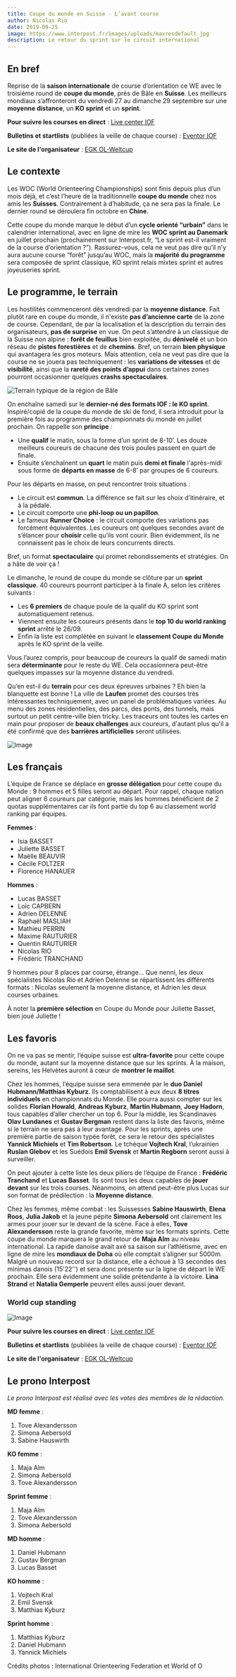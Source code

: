 ```yaml
---
title: Coupe du monde en Suisse - L’avant course
author: Nicolas Rio
date: 2019-09-25
image: https://www.interpost.fr/images/uploads/maxresdefault.jpg
description: Le retour du sprint sur le circuit international
---
```


## En bref

Reprise de la **saison internationale** de course d’orientation ce WE avec le troisième round de **coupe du monde**, près de Bâle en **Suisse**. Les meilleurs mondiaux s’affronteront du vendredi 27 au dimanche 29 septembre sur une **moyenne distance**, un **KO sprint** et un **sprint**.

**Pour suivre les courses en direct** : [Live center IOF](https://orienteering.sport/event/orienteering-world-cup-round-3/welcome/#current)

**Bulletins et startlists** (publiées la veille de chaque course) : [Eventor IOF](https://eventor.orienteering.org/Events/Show/5845)

**Le site de l'organisateur** : [EGK OL-Weltcup](https://www.o-worldcup.ch/en/)

## Le contexte

Les WOC (World Orienteering Championships) sont finis depuis plus d’un mois déjà, et c’est l’heure de la traditionnelle **coupe du monde** chez nos amis les **Suisses**. Contrairement à d’habitude, ça ne sera pas la finale. Le dernier round se déroulera fin octobre en **Chine**.

Cette coupe du monde marque le début d’un **cycle orienté “urbain”** dans le calendrier international, avec en ligne de mire les **WOC sprint au Danemark** en juillet prochain (prochainement sur Interpost.fr, “Le sprint est-il vraiment de la course d’orientation ?”). Rassurez-vous, cela ne veut pas dire qu’il n’y aura aucune course “forêt” jusqu’au WOC, mais la **majorité du programme** sera composée de sprint classique, KO sprint relais mixtes sprint et autres joyeuseries sprint.

## Le programme, le terrain

Les hostilités commenceront dès vendredi par la **moyenne distance**. Fait plutôt rare en coupe du monde, il n'existe **pas d’ancienne carte** de la zone de course. Cependant, de par la localisation et la description du terrain des organisateurs, **pas de surprise** en vue. On peut s’attendre à un classique de la Suisse non alpine : **forêt de feuillus** bien exploitée, du **dénivelé** et un bon réseau de **pistes forestières** et de **chemins**. Bref, un terrain **bien physique** qui avantagera les gros moteurs. Mais attention, cela ne veut pas dire que la course ne se jouera pas techniquement : les **variations de vitesses** et de **visibilité**, ainsi que la **rareté des points d’appui** dans certaines zones pourront occasionner quelques **crashs spectaculaires**.

![Terrain typique de la région de Bâle](https://www.interpost.fr/images/uploads/Exemple%20MD.JPG)

On enchaîne samedi sur le **dernier-né des formats IOF : le KO sprint**. Inspiré/copié de la coupe du monde de ski de fond, il sera introduit pour la première fois au programme des championnats du monde en juillet prochain. On rappelle son **principe** :
* Une **qualif** le matin, sous la forme d’un sprint de 8-10’. Les douze meilleurs coureurs de chacune des trois poules passent en quart de finale.
* Ensuite s’enchaînent un **quart** le matin puis **demi et finale** l'après-midi sous forme de **départs en masse** de 6-8’ par groupes de 6 coureurs.

Pour les départs en masse, on peut rencontrer trois situations :
* Le circuit est **commun**. La différence se fait sur les choix d’itinéraire, et à la pédale.
* Le circuit comporte une **phi-loop ou un papillon**.
* Le fameux **Runner Choice** : le circuit comporte des variations pas forcément équivalentes. Les coureurs ont quelques secondes avant de s’élancer pour **choisir** celle qu’ils vont courir. Bien évidemment, ils ne connaissent pas le choix de leurs concurrents directs.

Bref, un format **spectaculaire** qui promet rebondissements et stratégies. On a hâte de voir ça !

Le dimanche, le round de coupe du monde se clôture par un **sprint classique**. 40 coureurs pourront participer à la finale A, selon les critères suivants :
* Les **6 premiers** de chaque poule de la qualif du KO sprint sont automatiquement retenus.
* Viennent ensuite les coureurs présents dans le **top 10 du world ranking sprint** arrêté le 26/09.
* Enfin la liste est complétée en suivant le **classement Coupe du Monde** après le KO sprint de la veille.

Vous l’aurez compris, pour beaucoup de coureurs la qualif de samedi matin sera **déterminante** pour le reste du WE. Cela occasionnera peut-être quelques impasses sur la moyenne distance du vendredi.

Qu’en est-il du **terrain** pour ces deux épreuves urbaines ? Eh bien la blanquette est bonne ! La ville de **Laufen** promet des courses très intéressantes techniquement, avec un panel de problématiques variées. Au menu des zones résidentielles, des parcs, des ponts, des tunnels, mais surtout un petit centre-ville bien tricky. Les traceurs ont toutes les cartes en main pour proposer de **beaux challenges** aux coureurs, d'autant plus qu'il a été confirmé que des **barrières artificielles** seront utilisées.

![Image](https://www.interpost.fr/images/uploads/Laufen%202.JPG)

## Les français

L’équipe de France se déplace en **grosse délégation** pour cette coupe du Monde : 9 hommes et 5 filles seront au départ. Pour rappel, chaque nation peut aligner 6 coureurs par catégorie, mais les hommes bénéficient de 2 quotas supplémentaires car ils font partie du top 6 au classement world ranking par équipes.

**Femmes** :
* Isia BASSET
* Juliette BASSET
* Maëlle BEAUVIR
* Cécile FOLTZER
* Florence HANAUER

**Hommes** :
* Lucas BASSET 
* Loïc CAPBERN
* Adrien DELENNE
* Raphaël MASLIAH
* Mathieu PERRIN
* Maxime RAUTURIER
* Quentin RAUTURIER
* Nicolas RIO
* Frédéric TRANCHAND

9 hommes pour 8 places par course, étrange... Que nenni, les deux spécialistes Nicolas Rio et Adrien Delenne se répartissent les différents formats : Nicolas seulement la moyenne distance, et Adrien les deux courses urbaines.

À noter la **première sélection** en Coupe du Monde pour Juliette Basset, bien joué Juliette !

## Les favoris

On ne va pas se mentir, l’équipe suisse est **ultra-favorite** pour cette coupe du monde, autant sur la moyenne distance que sur les sprints. À la maison, sereins, les Helvètes auront à cœur de **montrer le maillot**.

Chez les hommes, l’équipe suisse sera emmenée par le **duo Daniel Hubmann/Matthias Kyburz**. Ils comptabilisent à eux deux **8 titres individuels** en championnats du Monde. Elle pourra aussi compter sur les solides **Florian Howald**, **Andreas Kyburz**, **Martin Hubmann**, **Joey Hadorn**, tous capables d’aller chercher un top 6. Pour la middle, les Scandinaves **Olav Lundanes** et **Gustav Bergman** restent dans la liste des favoris, même si le terrain ne sera pas à leur avantage. Pour les sprints, après une première partie de saison typée forêt, ce sera le retour des spécialistes **Yannick Michiels** et **Tim Robertson**. Le tchèque **Vojtech Kral**, l’ukrainien **Ruslan Glebov** et les Suédois **Emil Svensk** et **Martin Regborn** seront aussi à surveiller.

On peut ajouter à cette liste les deux piliers de l’équipe de France : **Frédéric Tranchand** et **Lucas Basset**. Ils sont tous les deux capables de **jouer devant** sur les trois courses. Néanmoins, on attend peut-être plus Lucas sur son format de prédilection : la **Moyenne distance**.

Chez les femmes, même combat : les Suissesses **Sabine Hauswirth**, **Elena Roos**, **Julia Jakob** et la jeune pépite **Simona Aebersold** ont clairement les armes pour jouer sur le devant de la scène. Face à elles, **Tove Alexandersson** reste la grande favorite, même sur les formats sprints. Cette coupe du monde marquera le grand retour de **Maja Alm** au niveau international. La rapide danoise avait axé sa saison sur l’athlétisme, avec en ligne de mire les **mondiaux de Doha** où elle comptait s’aligner sur 5000m. Malgré un nouveau record sur la distance, elle a échoué à 13 secondes des minimas danois (15'22'') et sera donc présente sur la ligne de départ le WE prochain. Elle sera évidemment une solide prétendante à la victoire. **Lina Strand** et **Natalia Gemperle** peuvent elles aussi jouer devant.

### World cup standing

![Image](https://www.interpost.fr/images/uploads/WCup%20standing%20AC%20coupe%20du%20monde%20Suisse.JPG)

**Pour suivre les courses en direct** : [Live center IOF](https://orienteering.sport/event/orienteering-world-cup-round-3/welcome/#current)

**Bulletins et startlists** (publiées la veille de chaque course) : [Eventor IOF](https://eventor.orienteering.org/Events/Show/5845)

**Le site de l'organisateur** : [EGK OL-Weltcup](https://www.o-worldcup.ch/en/)

## Le prono Interpost

*Le prono Interpost est réalisé avec les votes des membres de la rédaction.*

**MD femme** :
1.	Tove Alexandersson
2.	Simona Aebersold
3.	Sabine Hauswirth

**KO femme** :
1.	Maja Alm
2.	Simona Aebersold
3.	Tove Alexandersson

**Sprint femme** :
1.	Maja Alm
2.	Tove Alexandersson
3.	Simona Aebersold

**MD homme** :
1.	Daniel Hubmann
2.	Gustav Bergman
3.	Lucas Basset

**KO homme** :
1.	Vojtech Kral
2.	Emil Svensk
3.	Matthias Kyburz

**Sprint homme** :
1.	Matthias Kyburz
2.	Daniel Hubmann
3.	Yannick Michiels

Crédits photos : International Orienteering Federation et World of O